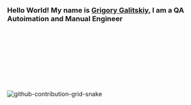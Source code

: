 ### Hello World! My name is [Grigory Galitskiy](https://www.linkedin.com/in/grigory-galitskiy/), I am a QA Autoimation and Manual Engineer    

<!DOCTYPE html>
<html>
<head>
    <title>Python Icon</title>
    <style>
        .python-icon {
            width: 128px;
            height: 128px;
            background: url(https://example.com/python-icon.png) no-repeat center center;
        }
    </style>
</head>
<body>
    <div class="python-icon"></div>
</body>
</html>




























![github-contribution-grid-snake](https://user-images.githubusercontent.com/118332660/204910545-f01797ea-aef5-485d-b834-f9a82e14d9fd.svg)
